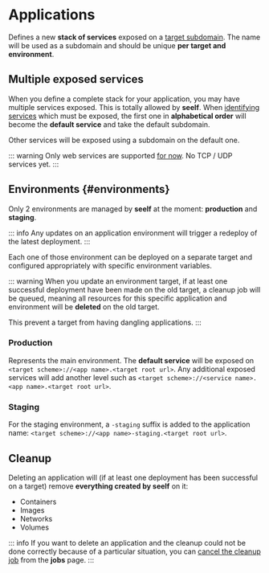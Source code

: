 # Applications

Defines a new **stack of services** exposed on a [target subdomain](/reference/targets). The name will be used as a subdomain and should be unique **per target and environment**.

## Multiple exposed services

When you define a complete stack for your application, you may have multiple services exposed. This is totally allowed by **seelf**. When [identifying services](/reference/targets#exposing-services) which must be exposed, the first one in **alphabetical order** will become the **default service** and take the default subdomain.

Other services will be exposed using a subdomain on the default one.

::: warning
Only web services are supported [for now](https://github.com/YuukanOO/seelf/issues/17). No TCP / UDP services yet.
:::

## Environments {#environments}

Only 2 environments are managed by **seelf** at the moment: **production** and **staging**.

::: info
Any updates on an application environment will trigger a redeploy of the latest deployment.
:::

Each one of those environment can be deployed on a separate target and configured appropriately with specific environment variables.

::: warning
When you update an environment target, if at least one successful deployment have been made on the old target, a cleanup job will be queued, meaning all resources for this specific application and environment will be **deleted** on the old target.

This prevent a target from having dangling applications.
:::

### Production

Represents the main environment. The **default service** will be exposed on `<target scheme>://<app name>.<target root url>`. Any additional exposed services will add another level such as `<target scheme>://<service name>.<app name>.<target root url>`.

### Staging

For the staging environment, a `-staging` suffix is added to the application name: `<target scheme>://<app name>-staging.<target root url>`.

## Cleanup

Deleting an application will (if at least one deployment has been successful on a target) remove **everything created by seelf** on it:

- Containers
- Images
- Networks
- Volumes

::: info
If you want to delete an application and the cleanup could not be done correctly because of a particular situation, you can [cancel the cleanup job](/reference/jobs#cancellation) from the **jobs** page.
:::
